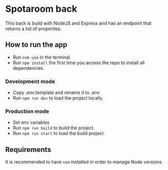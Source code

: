 # Spotaroom back

This back is build with NodeJS and Express and has an endpoint that returns a list of properties.

## How to run the app

- Run `nvm use` in the terminal.
- Run `npm install` the first time you access the repo to install all dependencies.

### Development mode

- Copy .env.template and rename it to .env
- Run `npm run dev` to load the project locally.

### Production mode

- Set env variables
- Run `npm run build` to build the project.
- Run `npm run start` to load the build project.

## Requirements

It is recommended to have `nvm` installed in order to manage Node versions.
